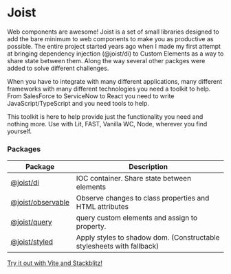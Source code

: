 # Joist

Web components are awesome! Joist is a set of small libraries designed to add the bare minimum to web components to make you as productive as possible. The entire project started years ago when I made my first attempt at bringing dependency injection (@joist/di) to Custom Elements as a way to share state between them. Along the way several other packges were added to solve different challenges.

When you have to integrate with many different applications, many different frameworks with many different technologies you need a toolkit to help.
From SalesForce to ServiceNow to React you need to write JavaScript/TypeScript and you need tools to help.

This toolkit is here to help provide just the functionality you need and nothing more. Use with Lit, FAST, Vanilla WC, Node, wherever you find yourself.

### Packages

| Package                                  | Description                                                           |
| ---------------------------------------- | --------------------------------------------------------------------- |
| [@joist/di](packages/di)                 | IOC container. Share state between elements                           |
| [@joist/observable](packages/observable) | Observe changes to class properties and HTML attributes               |
| [@joist/query](packages/query)           | query custom elements and assign to property.                         |
| [@joist/styled](packages/styled)         | Apply styles to shadow dom. (Constructable stylesheets with fallback) |

[Try it out with Vite and Stackblitz!](https://stackblitz.com/edit/joist-starter-app-vite)
